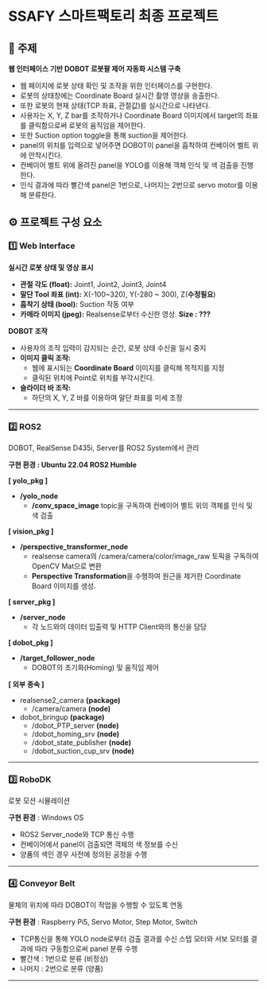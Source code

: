 # SSAFY 스마트팩토리 최종 프로젝트

## 📌 주제  
**웹 인터페이스 기반 DOBOT 로봇팔 제어 자동화 시스템 구축**
- 웹 페이지에 로봇 상태 확인 및 조작을 위한 인터페이스를 구현한다.
- 로봇의 상태창에는 Coordinate Board 실시간 촬영 영상을 송출한다.
- 또한 로봇의 현재 상태(TCP 좌표, 관절값)를 실시간으로 나타낸다.
- 사용자는 X, Y, Z bar를 조작하거나 Coordinate Board 이미지에서 target의 좌표를 클릭함으로써 로봇의 움직임을 제어한다.
- 또한 Suction option toggle을 통해 suction을 제어한다.
- panel의 위치를 입력으로 넣어주면 DOBOT이 panel을 흡착하여 컨베이어 벨트 위에 안착시킨다.
- 컨베이어 벨트 위에 올려진 panel을 YOLO를 이용해 객체 인식 및 색 검출을 진행한다. 
- 인식 결과에 따라 빨간색 panel은 1번으로, 나머지는 2번으로 servo motor를 이용해 분류한다.


## ⚙️ 프로젝트 구성 요소

### 1️⃣ Web Interface


**실시간 로봇 상태 및 영상 표시**  
  - **관절 각도 (float):** Joint1, Joint2, Joint3, Joint4  
  - **말단 Tool 좌표 (int):** X(-100~320), Y(-280 ~ 300), Z(**수정필요**)  
  - **흡착기 상태 (bool):** Suction 작동 여부  
  - **카메라 이미지 (jpeg):** Realsense로부터 수신한 영상. **Size : ???**

**DOBOT 조작**
- 사용자의 조작 입력이 감지되는 순간, 로봇 상태 수신을 일시 중지
- **이미지 클릭 조작:**  
  - 웹에 표시되는 **Coordinate Board** 이미지를 클릭해 목적지를 지정
  - 클릭된 위치에 Point로 위치를 부각시킨다.
- **슬라이더 바 조작:**  
  - 하단의 X, Y, Z 바를 이용하여 말단 좌표를 미세 조정 

---

### 2️⃣ ROS2  
DOBOT, RealSense D435i, Server를 ROS2 System에서 관리

**구현 환경 : Ubuntu 22.04 ROS2 Humble**

**[ yolo_pkg ]**
  - **/yolo_node**
    - **/conv_space_image** topic을 구독하여 컨베이어 벨트 위의 객체를 인식 및 색 검출

**[ vision_pkg ]**
  - **/perspective_transformer_node**
    - realsense camera의 /camera/camera/color/image_raw 토픽을 구독하여 OpenCV Mat으로 변환
    - **Perspective Transformation**을 수행하여 원근을 제거한 Coordinate Board 이미지를 생성. 

**[ server_pkg ]**
  - **/server_node**
    - 각 노드와의 데이터 입출력 및 HTTP Client와의 통신을 담당

**[ dobot_pkg ]**
  - **/target_follower_node**
    - DOBOT의 초기화(Homing) 및 움직임 제어

**[ 외부 종속 ]**
- realsense2_camera **(package)**
  - /camera/camera **(node)**
- dobot_bringup **(package)**
  - /dobot_PTP_server **(node)**
  - /dobot_homing_srv **(node)**
  - /dobot_state_publisher **(node)**
  - /dobot_suction_cup_srv **(node)**

---

### 3️⃣ RoboDK
로봇 모션 시뮬레이션

**구현 환경** : Windows OS
- ROS2 Server_node와 TCP 통신 수행
- 컨베이어에서 panel이 검출되면 객체의 색 정보를 수신 
- 양품의 색인 경우 사전에 정의된 공정을 수행


---

### 4️⃣ Conveyor Belt
물체의 위치에 따라 DOBOT이 작업을 수행할 수 있도록 연동

**구현 환경** : Raspberry Pi5, Servo Motor, Step Motor, Switch
- TCP통신을 통해 YOLO node로부터 검출 결과를 수신
스텝 모터와 서보 모터를 결과에 따라 구동함으로써 panel 분류 수행
- 빨간색 : 1번으로 분류 (비정상)
- 나머지 : 2번으로 분류 (양품)

---
